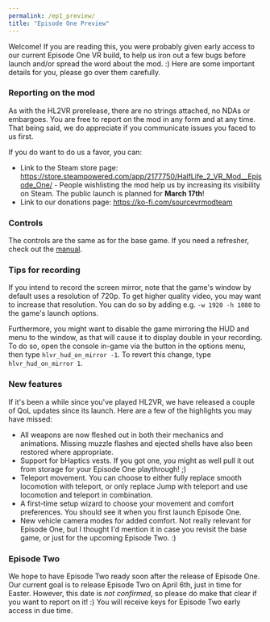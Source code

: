 ```yaml
---
permalink: /ep1_preview/
title: "Episode One Preview"
---
```


Welcome! If you are reading this, you were probably given early access to our current Episode One VR build, to help us iron out a few bugs before launch and/or spread the word about the mod. :)
Here are some important details for you, please go over them carefully.

### Reporting on the mod

As with the HL2VR prerelease, there are no strings attached, no NDAs or embargoes. You are free to report on the mod in any form and at any time. That being said, we do appreciate if you communicate issues you faced to us first.

If you do want to do us a favor, you can:
- Link to the Steam store page: https://store.steampowered.com/app/2177750/HalfLife_2_VR_Mod__Episode_One/ - People wishlisting the mod help us by increasing its visibility on Steam. The public launch is planned for **March 17th**!
- Link to our donations page: https://ko-fi.com/sourcevrmodteam

### Controls

The controls are the same as for the base game. If you need a refresher, check out the [manual](https://halflife2vr.com/manual/).

### Tips for recording

If you intend to record the screen mirror, note that the game's window by default uses a resolution of 720p. To get higher quality video, you may want to increase that resolution. You can do so by adding e.g. `-w 1920 -h 1080` to the game's launch options.

Furthermore, you might want to disable the game mirroring the HUD and menu to the window, as that will cause it to display double in your recording. To do so, open the console in-game via the button in the options menu, then type `hlvr_hud_on_mirror -1`. To revert this change, type `hlvr_hud_on_mirror 1`.

### New features

If it's been a while since you've played HL2VR, we have released a couple of QoL updates since its launch. Here are a few of the highlights you may have missed:

- All weapons are now fleshed out in both their mechanics and animations. Missing muzzle flashes and ejected shells have also been restored where appropriate.
- Support for bHaptics vests. If you got one, you might as well pull it out from storage for your Episode One playthrough! ;)
- Teleport movement. You can choose to either fully replace smooth locomotion with teleport, or only replace Jump with teleport and use locomotion and teleport in combination.
- A first-time setup wizard to choose your movement and comfort preferences. You should see it when you first launch Episode One.
- New vehicle camera modes for added comfort. Not really relevant for Episode One, but I thought I'd mention it in case you revisit the base game, or just for the upcoming Episode Two. :)

### Episode Two

We hope to have Episode Two ready soon after the release of Episode One. Our current goal is to release Episode Two on April 6th, just in time for Easter. However, this date is *not confirmed*, so please do make that clear if you want to report on it! :)
You will receive keys for Episode Two early access in due time.
